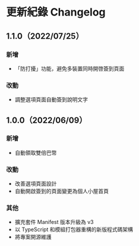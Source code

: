 # 更新紀錄 Changelog

## 1.1.0（2022/07/25）

### 新增

 - 「防打擾」功能，避免多裝置同時開啓簽到頁面

### 改動

 - 調整選項頁面自動簽到說明文字

## 1.0.0（2022/06/09）

### 新增

 - 自動領取雙倍巴幣

### 改動

 - 改善選項頁面設計
 - 自動開啟簽到的頁面變更為個人小屋首頁

### 其他

 - 擴充套件 Manifest 版本升級為 v3
 - 以 TypeScript 和模組打包器重構的新版程式碼架構
 - 將專案開源維護